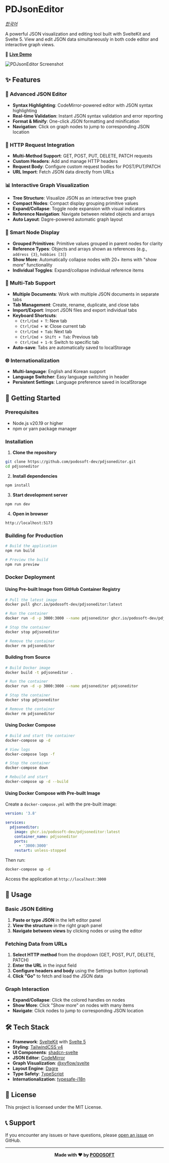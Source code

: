 # PDJsonEditor

_[한국어](README-ko.md)_

A powerful JSON visualization and editing tool built with SvelteKit and Svelte 5. View and edit JSON data simultaneously in both code editor and interactive graph views.

🔗 **[Live Demo](https://json.podosoft.io)**

![PDJsonEditor Screenshot](screenshots/pdjsoneditor.png)

## ✨ Features

### 📝 Advanced JSON Editor

- **Syntax Highlighting**: CodeMirror-powered editor with JSON syntax highlighting
- **Real-time Validation**: Instant JSON syntax validation and error reporting
- **Format & Minify**: One-click JSON formatting and minification
- **Navigation**: Click on graph nodes to jump to corresponding JSON location

### 🔗 HTTP Request Integration

- **Multi-Method Support**: GET, POST, PUT, DELETE, PATCH requests
- **Custom Headers**: Add and manage HTTP headers
- **Request Body**: Configure custom request bodies for POST/PUT/PATCH
- **URL Import**: Fetch JSON data directly from URLs

### 📊 Interactive Graph Visualization

- **Tree Structure**: Visualize JSON as an interactive tree graph
- **Compact Nodes**: Compact display grouping primitive values
- **Expand/Collapse**: Toggle node expansion with visual indicators
- **Reference Navigation**: Navigate between related objects and arrays
- **Auto Layout**: Dagre-powered automatic graph layout

### 🎯 Smart Node Display

- **Grouped Primitives**: Primitive values grouped in parent nodes for clarity
- **Reference Types**: Objects and arrays shown as references (e.g., `address {3}`, `hobbies [3]`)
- **Show More**: Automatically collapse nodes with 20+ items with "show more" functionality
- **Individual Toggles**: Expand/collapse individual reference items

### 📑 Multi-Tab Support

- **Multiple Documents**: Work with multiple JSON documents in separate tabs
- **Tab Management**: Create, rename, duplicate, and close tabs
- **Import/Export**: Import JSON files and export individual tabs
- **Keyboard Shortcuts**: 
  - `Ctrl/Cmd + T`: New tab
  - `Ctrl/Cmd + W`: Close current tab
  - `Ctrl/Cmd + Tab`: Next tab
  - `Ctrl/Cmd + Shift + Tab`: Previous tab
  - `Ctrl/Cmd + 1-9`: Switch to specific tab
- **Auto-save**: Tabs are automatically saved to localStorage

### 🌐 Internationalization

- **Multi-language**: English and Korean support
- **Language Switcher**: Easy language switching in header
- **Persistent Settings**: Language preference saved in localStorage

## 🚀 Getting Started

### Prerequisites

- Node.js v20.19 or higher
- npm or yarn package manager

### Installation

1. **Clone the repository**

```bash
git clone https://github.com/podosoft-dev/pdjsoneditor.git
cd pdjsoneditor
```

2. **Install dependencies**

```bash
npm install
```

3. **Start development server**

```bash
npm run dev
```

4. **Open in browser**

```
http://localhost:5173
```

### Building for Production

```bash
# Build the application
npm run build

# Preview the build
npm run preview
```

### Docker Deployment

#### Using Pre-built Image from GitHub Container Registry

```bash
# Pull the latest image
docker pull ghcr.io/podosoft-dev/pdjsoneditor:latest

# Run the container
docker run -d -p 3000:3000 --name pdjsoneditor ghcr.io/podosoft-dev/pdjsoneditor:latest

# Stop the container
docker stop pdjsoneditor

# Remove the container
docker rm pdjsoneditor
```

#### Building from Source

```bash
# Build Docker image
docker build -t pdjsoneditor .

# Run the container
docker run -d -p 3000:3000 --name pdjsoneditor pdjsoneditor

# Stop the container
docker stop pdjsoneditor

# Remove the container
docker rm pdjsoneditor
```

#### Using Docker Compose

```bash
# Build and start the container
docker-compose up -d

# View logs
docker-compose logs -f

# Stop the container
docker-compose down

# Rebuild and start
docker-compose up -d --build
```

#### Using Docker Compose with Pre-built Image

Create a `docker-compose.yml` with the pre-built image:

```yaml
version: '3.8'

services:
  pdjsoneditor:
    image: ghcr.io/podosoft-dev/pdjsoneditor:latest
    container_name: pdjsoneditor
    ports:
      - '3000:3000'
    restart: unless-stopped
```

Then run:

```bash
docker-compose up -d
```

Access the application at `http://localhost:3000`

## 📖 Usage

### Basic JSON Editing

1. **Paste or type JSON** in the left editor panel
2. **View the structure** in the right graph panel
3. **Navigate between views** by clicking nodes or using the editor

### Fetching Data from URLs

1. **Select HTTP method** from the dropdown (GET, POST, PUT, DELETE, PATCH)
2. **Enter the URL** in the input field
3. **Configure headers and body** using the Settings button (optional)
4. **Click "Go"** to fetch and load the JSON data

### Graph Interaction

- **Expand/Collapse**: Click the colored handles on nodes
- **Show More**: Click "Show more" on nodes with many items
- **Navigate**: Click nodes to jump to corresponding JSON location

## 🛠️ Tech Stack

- **Framework**: [SvelteKit](https://svelte.dev/docs/kit) with [Svelte 5](https://svelte.dev/)
- **Styling**: [TailwindCSS v4](https://tailwindcss.com/)
- **UI Components**: [shadcn-svelte](https://www.shadcn-svelte.com/)
- **JSON Editor**: [CodeMirror](https://codemirror.net/)
- **Graph Visualization**: [@xyflow/svelte](https://xyflow.com/)
- **Layout Engine**: [Dagre](https://github.com/dagrejs/dagre)
- **Type Safety**: [TypeScript](https://www.typescriptlang.org/)
- **Internationalization**: [typesafe-i18n](https://github.com/ivanhofer/typesafe-i18n)

## 📝 License

This project is licensed under the MIT License.

## 📞 Support

If you encounter any issues or have questions, please [open an issue](https://github.com/podosoft-dev/pdjsoneditor/issues) on GitHub.

---

<div align="center">
  <strong>Made with ❤️ by <a href="https://podosoft.io">PODOSOFT</a></strong>
</div>
